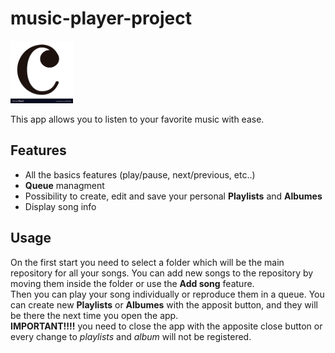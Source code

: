 # music-player-project
<img src="src/main/resources/com/oopproject/icons/AppIcon2.png" width="100" height="100">

This app allows you to listen to your favorite music with ease.

## Features
- All the basics features (play/pause, next/previous, etc..)
- **Queue** managment
- Possibility to create, edit and save your personal **Playlists** and **Albumes**
- Display song info

## Usage
On the first start you need to select a folder which will be the main repository for all your songs.
You can add new songs to the repository by moving them inside the folder or use the **Add song** feature.  
Then you can play your song individually or reproduce them in a queue.
You can create new **Playlists** or **Albumes** with the apposit button, and they will be there the next time you open the app.  
**IMPORTANT!!!!** you need to close the app with the apposite close button or every change to *playlists* and *album* will not be registered.
